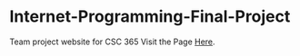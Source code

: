 # Internet-Programming-Final-Project
Team project website for CSC 365
Visit the Page [Here](https://lippelman515.github.io/Internet-Programming-Final-Project/).
